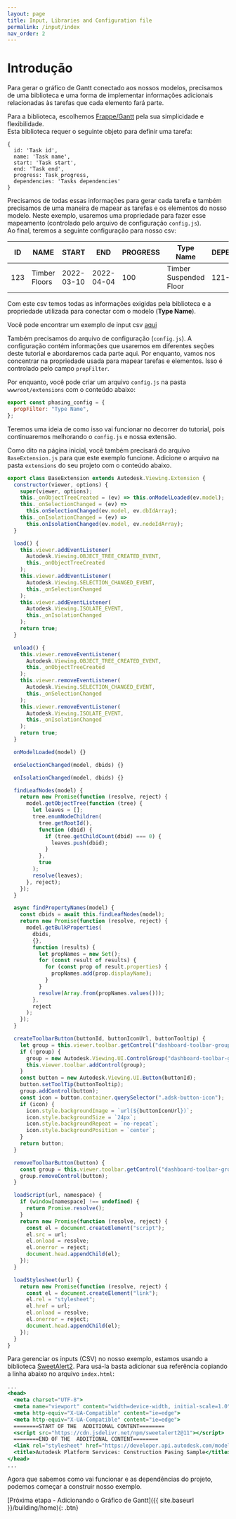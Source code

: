 ```yaml
---
layout: page
title: Input, Libraries and Configuration file
permalink: /input/index
nav_order: 2
---
```


# Introdução

Para gerar o gráfico de Gantt conectado aos nossos modelos, precisamos de uma biblioteca e uma forma de implementar informações adicionais relacionadas às tarefas que cada elemento fará parte.

Para a biblioteca, escolhemos [Frappe/Gantt](https://frappe.io/gantt) pela sua simplicidade e flexibilidade. <br /> Esta biblioteca requer o seguinte objeto para definir uma tarefa:

```
{
  id: 'Task id',
  name: 'Task name',
  start: 'Task start',
  end: 'Task end',
  progress: Task_progress,
  dependencies: 'Tasks dependencies'
}
```

Precisamos de todas essas informações para gerar cada tarefa e também precisamos de uma maneira de mapear as tarefas e os elementos do nosso modelo. Neste exemplo, usaremos uma propriedade para fazer esse mapeamento (controlado pelo arquivo de configuração `config.js`). <br /> Ao final, teremos a seguinte configuração para nosso csv:

| ID  | NAME          | START      | END        | PROGRESS | Type Name              | DEPENDENCIES |
| --- | ------------- | ---------- | ---------- | -------- | ---------------------- | ------------ |
| 123 | Timber Floors | 2022-03-10 | 2022-04-04 | 100      | Timber Suspended Floor | 121-122      |

Com este csv temos todas as informações exigidas pela biblioteca e a propriedade utilizada para conectar com o modelo (**Type Name**).

Você pode encontrar um exemplo de input csv [aqui](https://raw.githubusercontent.com/JoaoMartins-callmejohn/construction-phasing-tutorial-docs/main/assets/samples/sampleinput.csv)

Também precisamos do arquivo de configuração (`config.js`). A configuração contém informações que usaremos em diferentes seções deste tutorial e abordaremos cada parte aqui. Por enquanto, vamos nos concentrar na propriedade usada para mapear tarefas e elementos. Isso é controlado pelo campo `propFilter`.

Por enquanto, você pode criar um arquivo `config.js` na pasta `wwwroot/extensions` com o conteúdo abaixo:

```js
export const phasing_config = {
  propFilter: "Type Name",
};
```

Teremos uma ideia de como isso vai funcionar no decorrer do tutorial, pois continuaremos melhorando o `config.js` e nossa extensão.

Como dito na página inicial, você também precisará do arquivo `BaseExtension.js` para que este exemplo funcione.
Adicione o arquivo na pasta `extensions` do seu projeto com o conteúdo abaixo.

```js
export class BaseExtension extends Autodesk.Viewing.Extension {
  constructor(viewer, options) {
    super(viewer, options);
    this._onObjectTreeCreated = (ev) => this.onModelLoaded(ev.model);
    this._onSelectionChanged = (ev) =>
      this.onSelectionChanged(ev.model, ev.dbIdArray);
    this._onIsolationChanged = (ev) =>
      this.onIsolationChanged(ev.model, ev.nodeIdArray);
  }

  load() {
    this.viewer.addEventListener(
      Autodesk.Viewing.OBJECT_TREE_CREATED_EVENT,
      this._onObjectTreeCreated
    );
    this.viewer.addEventListener(
      Autodesk.Viewing.SELECTION_CHANGED_EVENT,
      this._onSelectionChanged
    );
    this.viewer.addEventListener(
      Autodesk.Viewing.ISOLATE_EVENT,
      this._onIsolationChanged
    );
    return true;
  }

  unload() {
    this.viewer.removeEventListener(
      Autodesk.Viewing.OBJECT_TREE_CREATED_EVENT,
      this._onObjectTreeCreated
    );
    this.viewer.removeEventListener(
      Autodesk.Viewing.SELECTION_CHANGED_EVENT,
      this._onSelectionChanged
    );
    this.viewer.removeEventListener(
      Autodesk.Viewing.ISOLATE_EVENT,
      this._onIsolationChanged
    );
    return true;
  }

  onModelLoaded(model) {}

  onSelectionChanged(model, dbids) {}

  onIsolationChanged(model, dbids) {}

  findLeafNodes(model) {
    return new Promise(function (resolve, reject) {
      model.getObjectTree(function (tree) {
        let leaves = [];
        tree.enumNodeChildren(
          tree.getRootId(),
          function (dbid) {
            if (tree.getChildCount(dbid) === 0) {
              leaves.push(dbid);
            }
          },
          true
        );
        resolve(leaves);
      }, reject);
    });
  }

  async findPropertyNames(model) {
    const dbids = await this.findLeafNodes(model);
    return new Promise(function (resolve, reject) {
      model.getBulkProperties(
        dbids,
        {},
        function (results) {
          let propNames = new Set();
          for (const result of results) {
            for (const prop of result.properties) {
              propNames.add(prop.displayName);
            }
          }
          resolve(Array.from(propNames.values()));
        },
        reject
      );
    });
  }

  createToolbarButton(buttonId, buttonIconUrl, buttonTooltip) {
    let group = this.viewer.toolbar.getControl("dashboard-toolbar-group");
    if (!group) {
      group = new Autodesk.Viewing.UI.ControlGroup("dashboard-toolbar-group");
      this.viewer.toolbar.addControl(group);
    }
    const button = new Autodesk.Viewing.UI.Button(buttonId);
    button.setToolTip(buttonTooltip);
    group.addControl(button);
    const icon = button.container.querySelector(".adsk-button-icon");
    if (icon) {
      icon.style.backgroundImage = `url(${buttonIconUrl})`;
      icon.style.backgroundSize = `24px`;
      icon.style.backgroundRepeat = `no-repeat`;
      icon.style.backgroundPosition = `center`;
    }
    return button;
  }

  removeToolbarButton(button) {
    const group = this.viewer.toolbar.getControl("dashboard-toolbar-group");
    group.removeControl(button);
  }

  loadScript(url, namespace) {
    if (window[namespace] !== undefined) {
      return Promise.resolve();
    }
    return new Promise(function (resolve, reject) {
      const el = document.createElement("script");
      el.src = url;
      el.onload = resolve;
      el.onerror = reject;
      document.head.appendChild(el);
    });
  }

  loadStylesheet(url) {
    return new Promise(function (resolve, reject) {
      const el = document.createElement("link");
      el.rel = "stylesheet";
      el.href = url;
      el.onload = resolve;
      el.onerror = reject;
      document.head.appendChild(el);
    });
  }
}
```

Para gerenciar os inputs (CSV) no nosso exemplo, estamos usando a biblioteca [SweetAlert2]().
Para usá-la basta adicionar sua referência copiando a linha abaixo no arquivo `index.html`:

```jsx
...
<head>
  <meta charset="UTF-8">
  <meta name="viewport" content="width=device-width, initial-scale=1.0">
  <meta http-equiv="X-UA-Compatible" content="ie=edge">
  <meta http-equiv="X-UA-Compatible" content="ie=edge">
  ========START OF THE  ADDITIONAL CONTENT========
  <script src="https://cdn.jsdelivr.net/npm/sweetalert2@11"></script>
  ========END OF THE  ADDITIONAL CONTENT========
  <link rel="stylesheet" href="https://developer.api.autodesk.com/modelderivative/v2/viewers/7.*/style.css">
  <title>Autodesk Platform Services: Construction Pasing Sample</title>
</head>
...
```

Agora que sabemos como vai funcionar e as dependências do projeto, podemos começar a construir nosso exemplo.

[Próxima etapa - Adicionando o Gráfico de Gantt]({{ site.baseurl }}/building/home){: .btn}
